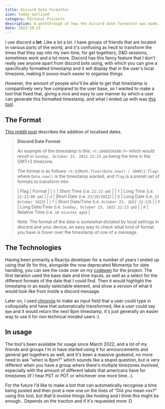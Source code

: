 ```yaml
---
title: Discord Date Formatter
icon: today_outlined
category: Personal-Projects
description: A walkthrough of how the discord date formatter was made, a tool that gives an easy to use interface to send localised datetimes in discord.
date: 2022-10-23
---
```


I use discord a **lot**. Like a lot a lot. I have groups of friends that are located in various parts of the world, and it's confusing as heck to transform the times that they say into my own time, for get togethers, D&D sessions, sometimes work and a lot more. Discord has this fancy feature that I don't really see anyone apart from discord bots using, with which you can give a specifically formatted timestamp and it will display that in the user's local timezone, making it soooo much easier to organise things.

However, the amount of people who'll be able to get that timestamp is comparitively very few compared to the user base, so I wanted to make a tool that fixed that, giving a nice and easy to use manner by which a user can generate this formatted timestamp, and what I ended up with was [this tool](https://zeraphie.github.io/discord-date-formatter/).

## The Format

[This reddit post](https://www.reddit.com/r/discordapp/comments/ob2h2l/discord_added_new_timestamp_formatting/) describes the addition of localised dates.

> **Discord Date Format**
> 
> An example of the timestamp is this: `<t:1666556580:F>` which would result in `Sunday, October 23, 2022 22:23 pm` being the time in the GMT+2 timezone.
>
> The format is as follows: `<t:${Math.floor(Date.now() / 1000)}:flag>` where `Date.now()` is the timestamp wanted, and `flag` is a preset set of formats to transform into:
> 
> | Flag | Format |
> | `t` | Short Time (i.e. `22:23 pm`) |
> | `T` | Long Time (i.e. `22:23:00 pm`) |
> | `d` | Short Date (i.e. `23/10/2022`) |
> | `D` | Long Date (i.e. `23 October 2022`) |
> | `f` | Short Date/Time (i.e. `October 23, 2022 22:23`) |
> | `F` | Long Date/Time (i.e. `Sunday, October 23, 2022 22:23 pm`) |
> | `R` | Relative Time (i.e. `10 minutes ago`) |
>
> Note: The format of the date is somewhat dictated by local settings in discord and your device, an easy way to check what kind of format you have is hover over the timestamp of one of a message.

## The Technologies
Having been primarily a Reactjs developer for a number of years I ended up using that lib for this, alongside the now deprecated Momentjs for date handling, you can see the code over on my [codepen](https://codepen.io/chrysokitty/pen/YzrBEQv) for the project. The first iteration used the base date and time inputs, as well as a select for the different formats of the date that I could find. Then it would highlight the timestamp in an easily selectable element, and show a version of what it would look like from inside a discord message.

Later on, I used [chronojs](https://github.com/wanasit/chrono) to make an input field that a user could type in colloquially and have that automatically transformed, like a user could say `8pm` and it would return the next 8pm timestamp, it's just generally an easier way to use it for non technical minded users :)

## In usage
The tool's been available for usage since March 2022, and a lot of my friends and groups I'm in have started using it for announcements and general get togethers as well, and it's been a massive godsend, no more need to ask "when is 8pm?" which sounds like a stupid question, but is very different when you have a group where there's multiple timezones involved, especially with the amount of different labels that americans have for timezones (if I hear PST or PDT or whichever one more time...).

For the future I'd like to make a bot that can automatically recognise a time being posted and then post a new one on the lines of "Did you mean xxx?" using this tool, but that'd involve things like hosting and I think this might be enough.. Depends on the traction and if it's requested more :D